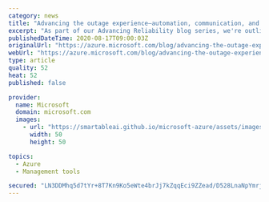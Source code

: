 ```yaml
---
category: news
title: "Advancing the outage experience—automation, communication, and transparency"
excerpt: "As part of our Advancing Reliability blog series, we're outlining the investments we’re making to continue improving the outage experience."
publishedDateTime: 2020-08-17T09:00:03Z
originalUrl: "https://azure.microsoft.com/blog/advancing-the-outage-experience-automation-communication-and-transparency/"
webUrl: "https://azure.microsoft.com/blog/advancing-the-outage-experience-automation-communication-and-transparency/"
type: article
quality: 52
heat: 52
published: false

provider:
  name: Microsoft
  domain: microsoft.com
  images:
    - url: "https://smartableai.github.io/microsoft-azure/assets/images/organizations/microsoft.com-50x50.jpg"
      width: 50
      height: 50

topics:
  - Azure
  - Management tools

secured: "LN3DDMhq5d7tYr+8T7Kn9Ko5eWte4brJj7kZqqEci9ZZead/D528LnaNpYmrj7+wVLd2x7tpQbqqFW0NPOi5dYup1k5BiD+OL1GalMjMN7hd06OTk74w+Ja9QL9O0ob2eRvv7abhqr1R/Yre2UTuOlanb/sONQh0Wta3dwseGQaGPRVUKwJSkMoJAKSYot0Pi0gO4myQBSJtxt7WsCWACDTEbKmK+2uGfRNEiqnX4/okh5MbJxrBWUdX92qUF0sSsptlGOKLeo0ZS4yP0KbtsCBqOR5bjVvPBs58zpe3jfgkVPvB4HKhC7NHPVFB/YGsjfK2eogfu2GR1rfwtbYet18YJKyiBVVkS1ywERlRnj0=;TyxgBVImkgjyMkvGnDHh/Q=="
---
```


